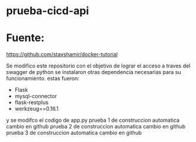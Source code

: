 # prueba-cicd-api

# Fuente:
https://github.com/stavshamir/docker-tutorial

Se modifico este repositorio con el objetivo de lograr el acceso a traves del swagger de python
se instalaron otras dependencia necesarias para su funcionamiento.
estas fueron:
- Flask
- mysql-connector
- flask-restplus
- werkzeug==0.16.1

y se modifco el codigo de app.py
prueba 1 de construccion automatica cambio en github
prueba 2 de construccion automatica cambio en github
prueba 3 de construccion automatica cambio en github
